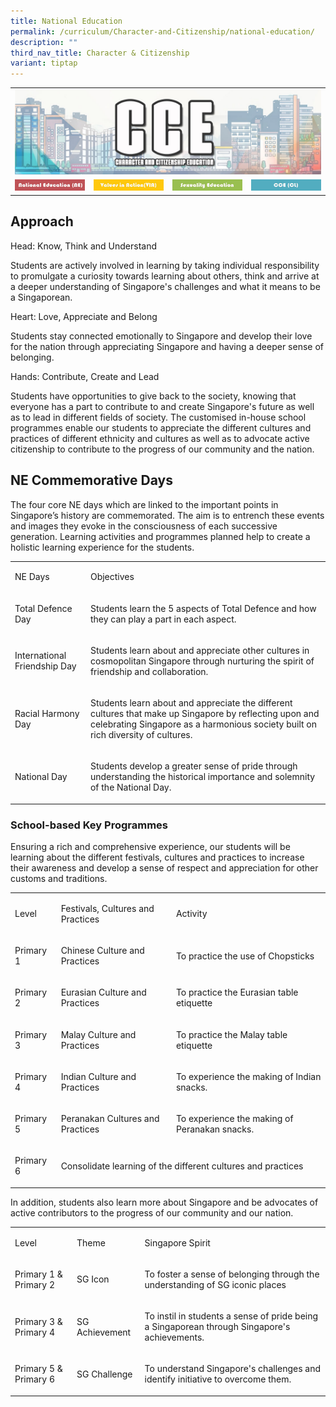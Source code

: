 ```yaml
---
title: National Education
permalink: /curriculum/Character-and-Citizenship/national-education/
description: ""
third_nav_title: Character & Citizenship
variant: tiptap
---
```

<table style="minWidth: 100px">
<colgroup>
<col>
<col>
<col>
<col>
</colgroup>
<tbody>
<tr>
<td rowspan="1" colspan="4">
<div class="isomer-image-wrapper">
<img style="width:100%" height="auto" width="100%" src="/images/ATS_CCE.jpeg">
</div>
</td>
</tr>
<tr>
<td rowspan="1" colspan="1"><a class="isomer-image-wrapper" href="https://www.aitong.moe.edu.sg/curriculum/Character-and-Citizenship/national-education/"><img style="width:100%" height="auto" width="100%" src="/images/NE.jpeg"></a>
</td>
<td rowspan="1" colspan="1"><a class="isomer-image-wrapper" href="https://www.aitong.moe.edu.sg/curriculum/Character-and-Citizenship/via/"><img style="width:100%" height="auto" width="100%" src="/images/VIA.jpeg"></a>
</td>
<td rowspan="1" colspan="1"><a class="isomer-image-wrapper" href="https://www.aitong.moe.edu.sg/curriculum/Character-and-Citizenship/sexuality-education/"><img style="width:100%" height="auto" width="100%" src="/images/SE.jpeg"></a>
</td>
<td rowspan="1" colspan="1"><a class="isomer-image-wrapper" href="https://www.aitong.moe.edu.sg/curriculum/Character-and-Citizenship/cce-cl/"><img style="width:100%" height="auto" width="100%" src="/images/CCECL.jpeg"></a>
</td>
</tr>
</tbody>
</table>
<h2>Approach</h2>
<p>Head: Know, Think and Understand</p>
<p>Students are actively involved in learning by taking individual responsibility
to promulgate a&nbsp;curiosity towards learning about others, think and
arrive at a deeper understanding of&nbsp;Singapore's challenges and what
it means to be a Singaporean.</p>
<p>Heart: Love, Appreciate and Belong</p>
<p>Students stay connected emotionally to Singapore and develop their love
for the nation&nbsp;through appreciating Singapore and having a deeper
sense of belonging.</p>
<p>Hands: Contribute, Create and Lead</p>
<p>Students have opportunities to give back to the society, knowing that
everyone has a part to&nbsp;contribute to and create Singapore's future
as well as to lead in different fields of society.&nbsp;The customised
in-house school programmes enable our students to appreciate the&nbsp;different
cultures and practices of different ethnicity and cultures as well as to
advocate&nbsp;active citizenship to contribute to the progress of our community
and the nation.</p>
<h2>NE Commemorative Days</h2>
<p>The four core NE days which are linked to the important points in Singapore’s
history are&nbsp;commemorated. The aim is to entrench these events and
images they evoke in the&nbsp;consciousness of each successive generation.
Learning activities and programmes planned&nbsp;help to create a holistic
learning experience for the students.</p>
<table style="minWidth: 50px">
<colgroup>
<col>
<col>
</colgroup>
<tbody>
<tr>
<td rowspan="1" colspan="1">
<p>NE Days</p>
</td>
<td rowspan="1" colspan="1">
<p>Objectives</p>
</td>
</tr>
<tr>
<td rowspan="1" colspan="1">
<p>Total Defence Day</p>
</td>
<td rowspan="1" colspan="1">
<p>Students learn the 5 aspects of Total Defence and how they can play a
part in each aspect.</p>
</td>
</tr>
<tr>
<td rowspan="1" colspan="1">
<p>International Friendship Day</p>
</td>
<td rowspan="1" colspan="1">
<p>Students learn about and appreciate other cultures in cosmopolitan Singapore
through nurturing the spirit of friendship and collaboration.</p>
</td>
</tr>
<tr>
<td rowspan="1" colspan="1">
<p>Racial Harmony Day</p>
</td>
<td rowspan="1" colspan="1">
<p>Students learn about and appreciate the different cultures that make up
Singapore by reflecting upon and celebrating Singapore as a harmonious
society built on rich diversity of cultures.</p>
</td>
</tr>
<tr>
<td rowspan="1" colspan="1">
<p>National Day</p>
</td>
<td rowspan="1" colspan="1">
<p>Students develop a greater sense of pride through understanding the historical
importance and solemnity of the National Day.</p>
</td>
</tr>
</tbody>
</table>
<h3>School-based Key Programmes</h3>
<p>Ensuring a rich and comprehensive experience, our students will be learning
about the different festivals, cultures and practices to increase their
awareness and develop a sense of respect and appreciation for other customs
and traditions.</p>
<table style="minWidth: 75px">
<colgroup>
<col>
<col>
<col>
</colgroup>
<tbody>
<tr>
<td rowspan="1" colspan="1">
<p>Level</p>
</td>
<td rowspan="1" colspan="1">
<p>Festivals, Cultures and Practices</p>
</td>
<td rowspan="1" colspan="1">
<p>Activity</p>
</td>
</tr>
<tr>
<td rowspan="1" colspan="1">
<p>Primary 1</p>
</td>
<td rowspan="1" colspan="1">
<p>Chinese Culture and Practices</p>
</td>
<td rowspan="1" colspan="1">
<p>To practice the use of Chopsticks</p>
</td>
</tr>
<tr>
<td rowspan="1" colspan="1">
<p>Primary 2</p>
</td>
<td rowspan="1" colspan="1">
<p>Eurasian Culture and Practices</p>
</td>
<td rowspan="1" colspan="1">
<p>To practice the Eurasian table etiquette</p>
</td>
</tr>
<tr>
<td rowspan="1" colspan="1">
<p>Primary 3</p>
</td>
<td rowspan="1" colspan="1">
<p>Malay Culture and Practices</p>
</td>
<td rowspan="1" colspan="1">
<p>To practice the Malay table etiquette</p>
</td>
</tr>
<tr>
<td rowspan="1" colspan="1">
<p>Primary 4</p>
</td>
<td rowspan="1" colspan="1">
<p>Indian Culture and Practices</p>
</td>
<td rowspan="1" colspan="1">
<p>To experience the making of Indian snacks.</p>
</td>
</tr>
<tr>
<td rowspan="1" colspan="1">
<p>Primary 5</p>
</td>
<td rowspan="1" colspan="1">
<p>Peranakan Cultures and Practices</p>
</td>
<td rowspan="1" colspan="1">
<p>To experience the making of Peranakan snacks.</p>
</td>
</tr>
<tr>
<td rowspan="1" colspan="1">
<p>Primary 6</p>
</td>
<td rowspan="1" colspan="2">
<p>Consolidate learning of the different cultures and practices</p>
</td>
</tr>
</tbody>
</table>
<p>In addition, students also learn more about Singapore and be advocates
of active contributors to the progress of our community and our nation.</p>
<table style="minWidth: 75px">
<colgroup>
<col>
<col>
<col>
</colgroup>
<tbody>
<tr>
<td rowspan="1" colspan="1">
<p>Level</p>
</td>
<td rowspan="1" colspan="1">
<p>Theme</p>
</td>
<td rowspan="1" colspan="1">
<p>Singapore Spirit</p>
</td>
</tr>
<tr>
<td rowspan="1" colspan="1">
<p>Primary 1 &amp; Primary 2</p>
</td>
<td rowspan="1" colspan="1">
<p>SG Icon</p>
</td>
<td rowspan="1" colspan="1">
<p>To foster a sense of belonging through the understanding of SG iconic
places</p>
</td>
</tr>
<tr>
<td rowspan="1" colspan="1">
<p>Primary 3 &amp; Primary 4</p>
</td>
<td rowspan="1" colspan="1">
<p>SG Achievement</p>
</td>
<td rowspan="1" colspan="1">
<p>To instil in students a sense of pride being a Singaporean through Singapore's
achievements.</p>
</td>
</tr>
<tr>
<td rowspan="1" colspan="1">
<p>Primary 5 &amp; Primary 6</p>
</td>
<td rowspan="1" colspan="1">
<p>SG Challenge</p>
</td>
<td rowspan="1" colspan="1">
<p>To understand Singapore's challenges and identify initiative to overcome
them.</p>
</td>
</tr>
</tbody>
</table>
<p></p>